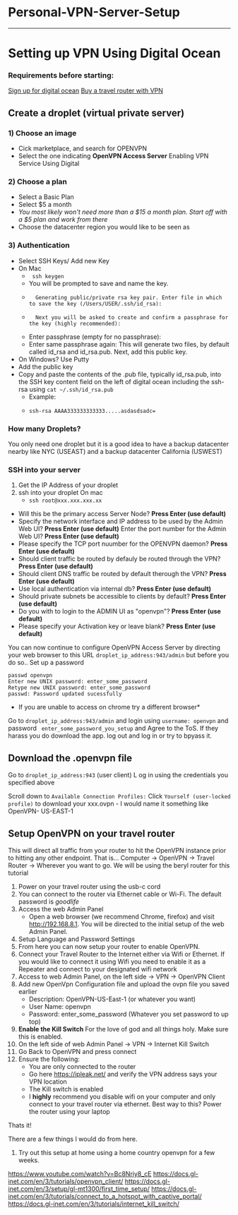 # Personal-VPN-Server-Setup

---
# Setting up VPN Using Digital Ocean
### Requirements before starting: 
[Sign up for digital ocean](https://m.do.co/c/8e844a776b79)
[Buy a travel router with VPN](https://www.gl-inet.com/products/gl-mt1300/)
## Create a droplet (virtual private server)
### 1) Choose an image 
* Cick marketplace, and search for OPENVPN 
* Select the one indicating **OpenVPN Access Server**
Enabling VPN Service Using Digital

### 2) Choose a plan
* Select a Basic Plan
* Select $5 a month
* _You most likely won't need more than a $15 a month plan. Start off with a $5 plan and work from there_
* Choose the datacenter region you would like to be seen as

### 3) Authentication
* Select SSH Keys/ Add new Key 
* On Mac
    * ``` ssh keygen```
    * You will be prompted to save and name the key.
    *       Generating public/private rsa key pair. Enter file in which to save the key (/Users/USER/.ssh/id_rsa):
    *       Next you will be asked to create and confirm a passphrase for the key (highly recommended):
    * Enter passphrase (empty for no passphrase):
    * Enter same passphrase again: 
    This will generate two files, by default called id_rsa and id_rsa.pub. Next, add this public key.
* On Windows? Use Putty
* Add the public key
* Copy and paste the contents of the .pub file, typically id_rsa.pub, into the SSH key content field on the left of digital ocean including the ssh-rsa using  ```cat ~/.ssh/id_rsa.pub```
    * Example:
    *     ssh-rsa AAAA333333333333.....asdasdsadc=

### How many Droplets?
You only need one droplet but it is a good idea to have a backup datacenter nearby like NYC  (USEAST) and a backup datacenter California (USWEST)

### SSH into your server
1) Get the IP Address of your droplet
2) ssh into your droplet
On mac 
    * ```ssh root@xxx.xxx.xxx.xx```
    

* Will this be the primary access Server Node? **Press Enter (use default)**
* Specify the network interface and IP address to be used by the Admin Web UI? **Press Enter (use default)**
Enter the port number for the Admin Web UI? **Press Enter (use default)**
* Please specify the TCP port nuumber for the OPENVPN daemon? **Press Enter (use default)**
* Should client traffic be routed by defauly be routed through the VPN?  **Press Enter (use default)**
* Should client DNS traffic be routed by default therough the VPN? **Press Enter (use default)**
* Use local authentication via internal db? **Press Enter (use default)**
* Should private subnets be accessible to clients by default?  **Press Enter (use default)**
*  Do you with to login to the ADMIN UI as "openvpn"?  **Press Enter (use default)**
* Please specify your Activation key or leave blank?  **Press Enter (use default)**
    

You can now continue to configure OpenVPN Access Server by directing your web browser to this URL ```droplet_ip_address:943/admin``` but before you do so.. Set up a password
```
passwd openvpn
Enter new UNIX password: enter_some_password
Retype new UNIX password: enter_some_password
passwd: Password updated sucessfully
```
* If you are unable to access on chrome try a different browser*

Go to ```droplet_ip_address:943/admin``` and login using ```username: openvpn``` and password ``` enter_some_password_you_setup``` and Agree to the ToS. If they harass you do download the app. log out and log in or try to bpyass it.

## Download the .openvpn file 
Go to ```droplet_ip_address:943```  (user client) 
L og in using the credentials you specified above

Scroll down to ```Available Connection Profiles:``` 
Click ```Yourself (user-locked profile)``` to download your xxx.ovpn - I would name it something like OpenVPN- US-EAST-1

## Setup OpenVPN on your travel router

This will direct all traffic from your router to hit the OpenVPN instance prior to hitting any other endpoint. That is... Computer -> OpenVPN -> Travel Router ->  Wherever you want to go.
We will be using the beryl router for this tutorial

1. Power on your travel router using the usb-c cord
2. You can connect to the router via Ethernet cable or Wi-Fi. The default password is *goodlife*
3. Access the web Admin Panel
    * Open a web browser (we recommend Chrome, firefox) and visit http://192.168.8.1. You will be directed to the initial setup of the web Admin Panel.
4. Setup Language and Password Settings
5. From here you can now setup your router to enable OpenVPN.
6. Connect your Travel Router to the Internet either via Wifi or Ethernet. If you would like to connect it using Wifi you need to enable it as a Repeater and connect to your designated wifi network
7. Access to web Admin Panel, on the left side -> VPN -> OpenVPN Client
8. Add new OpenVpn Configuration file and upload the ovpn file you saved earlier
    * Description: OpenVPN-US-East-1 (or whatever you want)
    * User Name: openvpn
    * Password: enter_some_password (Whatever you set password to up top)
9. **Enable the Kill Switch** For the love of god and all things holy. Make sure this is enabled. 
110. On the left side of web Admin Panel -> VPN -> Internet Kill Switch
11. Go Back to OpenVPN and press connect
12. Ensure the following:
    * You are only connected to the router
    * Go here https://ipleak.net/  and verify the VPN address says your VPN location
    * The Kill switch is enabled
    * I **highly** recommend you disable wifi on your computer and only connect to your travel router via ethernet.  Best way to this? Power the router using your laptop
 
Thats it!

There are a few things I would do from here.
1) Try out this setup at home using a home country openvpn for a few weeks.


https://www.youtube.com/watch?v=Bc8Nriy8_cE
https://docs.gl-inet.com/en/3/tutorials/openvpn_client/
https://docs.gl-inet.com/en/3/setup/gl-mt1300/first_time_setup/
https://docs.gl-inet.com/en/3/tutorials/connect_to_a_hotspot_with_captive_portal/
https://docs.gl-inet.com/en/3/tutorials/internet_kill_switch/








